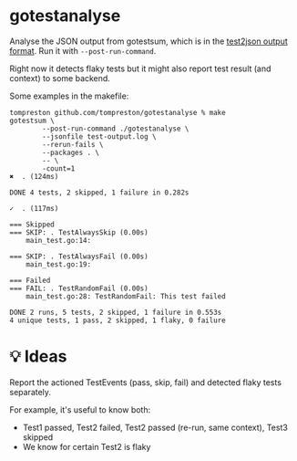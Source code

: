 # gotestanalyse
Analyse the JSON output from gotestsum, which is in the [test2json output
format](https://pkg.go.dev/cmd/test2json#hdr-Output_Format). Run it with `--post-run-command`.

Right now it detects flaky tests but it might also report test result (and context) to some backend.

Some examples in the makefile:
```
tompreston github.com/tompreston/gotestanalyse % make
gotestsum \
		--post-run-command ./gotestanalyse \
		--jsonfile test-output.log \
		--rerun-fails \
		--packages . \
		-- \
		-count=1
✖  . (124ms)

DONE 4 tests, 2 skipped, 1 failure in 0.282s

✓  . (117ms)

=== Skipped
=== SKIP: . TestAlwaysSkip (0.00s)
    main_test.go:14:

=== SKIP: . TestAlwaysFail (0.00s)
    main_test.go:19:

=== Failed
=== FAIL: . TestRandomFail (0.00s)
    main_test.go:28: TestRandomFail: This test failed

DONE 2 runs, 5 tests, 2 skipped, 1 failure in 0.553s
4 unique tests, 1 pass, 2 skipped, 1 flaky, 0 failure
```

# 💡 Ideas
Report the actioned TestEvents (pass, skip, fail) and detected flaky tests separately.

For example, it's useful to know both:
* Test1 passed, Test2 failed, Test2 passed (re-run, same context), Test3 skipped
* We know for certain Test2 is flaky
